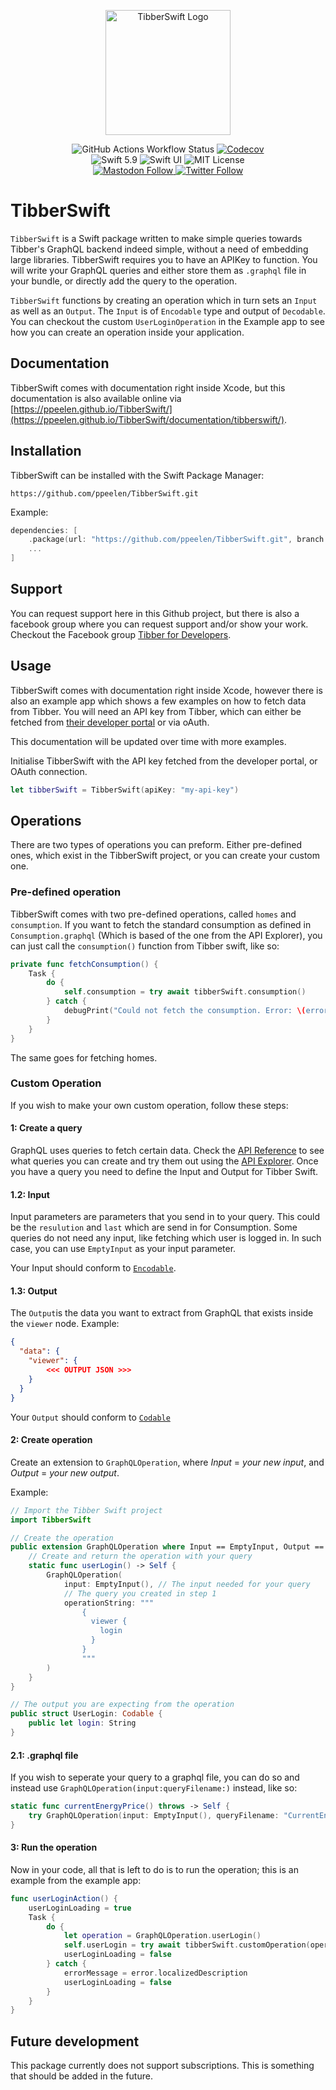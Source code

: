 <p align="center">
    <a href="https://ppeelen.github.io/TibberSwift/documentation/tibberswift/" target="_blank">
        <img src ="Sources/TibberSwift/TibberSwift.docc/Resources/documentation/icon@2x.png" alt="TibberSwift Logo" title="TibberSwift" height=200 />
    </a>
</p>

<p align="center">
    <img alt="GitHub Actions Workflow Status" src="https://img.shields.io/github/actions/workflow/status/ppeelen/TibberSwift/build-and-test.yml" />
    <a href="https://app.codecov.io/gh/ppeelen/TibberSwift">
        <img alt="Codecov" src="https://img.shields.io/codecov/c/github/ppeelen/TibberSwift">
    </a>
    <br/>
    <img src="https://img.shields.io/badge/swift-5.9-orange.svg" alt="Swift 5.9" />
    <img src="https://img.shields.io/badge/platform-SwiftUI-blue.svg" alt="Swift UI" title="Swift UI" />
    <img src="https://img.shields.io/github/license/ppeelen/TibberSwift" alt="MIT License" />
<!--    <img src="https://img.shields.io/github/v/release/ppeelen/TibberSwift" alt="Latest release" /> -->
    <br/>
    <a href="https://mastodon.nu/@ppeelen" target="_blank">
        <img alt="Mastodon Follow" src="https://img.shields.io/mastodon/follow/109416415024329828?domain=https%3A%2F%2Fmastodon.nu&style=social&label=Mastodon%3A%20%40peelen" />
    </a>
    <a href="https://twitter.com/ppeelen" target="_blank">
        <img alt="Twitter Follow" src="https://img.shields.io/twitter/follow/swiftislandnl?label=PPeelen" alt="X/Twitter: @ppeelen" title="X: @ppeelen" />
    </a>
</p>

# TibberSwift

`TibberSwift` is a Swift package written to make simple queries towards Tibber's GraphQL backend indeed simple, without a need of embedding large libraries. 
TibberSwift requires you to have an APIKey to function. You will write your GraphQL queries and either store them as `.graphql` file in your bundle, or directly 
add the query to the operation.

``TibberSwift`` functions by creating an operation which in turn sets an `Input` as well as an `Output`. The `Input` is of `Encodable` type and output of 
`Decodable`. You can checkout the custom `UserLoginOperation` in the Example app to see how you can create an operation inside your application.

## Documentation

TibberSwift comes with documentation right inside Xcode, but this documentation is also available online via [https://ppeelen.github.io/TibberSwift/](https://ppeelen.github.io/TibberSwift/documentation/tibberswift/).

## Installation

TibberSwift can be installed with the Swift Package Manager:

```
https://github.com/ppeelen/TibberSwift.git
```

Example:
```swift
dependencies: [
    .package(url: "https://github.com/ppeelen/TibberSwift.git", branch: "main"),
    ...
]
```

## Support
You can request support here in this Github project, but there is also a facebook group where you can request support and/or show your work. Checkout the Facebook group [Tibber for Developers](https://www.facebook.com/groups/559997709570123/).

## Usage

TibberSwift comes with documentation right inside Xcode, however there is also an example app which shows a few examples on how to fetch data from Tibber.
You will need an API key from Tibber, which can either be fetched from [their developer portal](https://developer.tibber.com/settings/access-token) or via oAuth.

This documentation will be updated over time with more examples.

Initialise TibberSwift with the API key fetched from the developer portal, or OAuth connection.
```swift
let tibberSwift = TibberSwift(apiKey: "my-api-key")
```

## Operations
There are two types of operations you can preform. Either pre-defined ones, which exist in the TibberSwift project, or you can create your custom one.

### Pre-defined operation
TibberSwift comes with two pre-defined operations, called `homes` and `consumption`. If you want to fetch the standard consumption as defined in `Consumption.graphql` (Which is based of the one from the API Explorer), you can just call the `consumption()` function from Tibber swift, like so:
```swift
private func fetchConsumption() {
    Task {
        do {
            self.consumption = try await tibberSwift.consumption()
        } catch {
            debugPrint("Could not fetch the consumption. Error: \(error.localizedDescription)")
        }
    }
}
```
The same goes for fetching homes.

### Custom Operation
If you wish to make your own custom operation, follow these steps:

#### 1: Create a query
GraphQL uses queries to fetch certain data. Check the [API Reference](https://developer.tibber.com/docs/reference) to see what queries you can create and try them out using the [API Explorer](https://developer.tibber.com/explorer). Once you have a query you need to define the Input and Output for Tibber Swift.

#### 1.2: Input
Input parameters are parameters that you send in to your query. This could be the `resulution` and `last` which are send in for Consumption. Some queries do not need any input, like fetching which user is logged in. In such case, you can use `EmptyInput` as your input parameter.

Your Input should conform to [`Encodable`](https://developer.apple.com/documentation/swift/encodable).

#### 1.3: Output
The `Output`is the data you want to extract from GraphQL that exists inside the `viewer` node. Example:
```json
{
  "data": {
    "viewer": {
        <<< OUTPUT JSON >>>
    }
  }
}
```
Your `Output` should conform to [`Codable`](https://developer.apple.com/documentation/swift/codable)

#### 2: Create operation
Create an extension to `GraphQLOperation`, where *Input* = *your new input*, and *Output* = *your new output*.

Example:
```swift
// Import the Tibber Swift project
import TibberSwift

// Create the operation
public extension GraphQLOperation where Input == EmptyInput, Output == UserLogin {
    // Create and return the operation with your query
    static func userLogin() -> Self {
        GraphQLOperation(
            input: EmptyInput(), // The input needed for your query
            // The query you created in step 1
            operationString: """
                {
                  viewer {
                    login
                  }
                }
                """
        )
    }
}

// The output you are expecting from the operation
public struct UserLogin: Codable {
    public let login: String
}
```

#### 2.1: .graphql file
If you wish to seperate your query to a graphql file, you can do so and instead use `GraphQLOperation(input:queryFilename:)` instead, like so:
```swift
static func currentEnergyPrice() throws -> Self {
    try GraphQLOperation(input: EmptyInput(), queryFilename: "CurrentEnergyPrice")
}
```

#### 3: Run the operation
Now in your code, all that is left to do is to run the operation; this is an example from the example app:
```swift
func userLoginAction() {
    userLoginLoading = true
    Task {
        do {
            let operation = GraphQLOperation.userLogin()
            self.userLogin = try await tibberSwift.customOperation(operation)
            userLoginLoading = false
        } catch {
            errorMessage = error.localizedDescription
            userLoginLoading = false
        }
    }
}
```

## Future development
This package currently does not support subscriptions. This is something that should be added in the future.